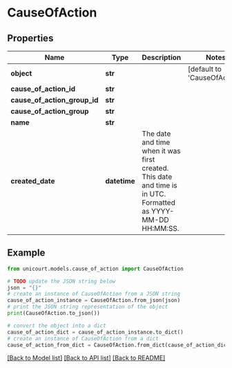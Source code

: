 # CauseOfAction


## Properties

Name | Type | Description | Notes
------------ | ------------- | ------------- | -------------
**object** | **str** |  | [default to 'CauseOfAction']
**cause_of_action_id** | **str** |  | 
**cause_of_action_group_id** | **str** |  | 
**cause_of_action_group** | **str** |  | 
**name** | **str** |  | 
**created_date** | **datetime** | The date and time when it was first created. This date and time is in UTC. Formatted as YYYY-MM-DD HH:MM:SS. | 

## Example

```python
from unicourt.models.cause_of_action import CauseOfAction

# TODO update the JSON string below
json = "{}"
# create an instance of CauseOfAction from a JSON string
cause_of_action_instance = CauseOfAction.from_json(json)
# print the JSON string representation of the object
print(CauseOfAction.to_json())

# convert the object into a dict
cause_of_action_dict = cause_of_action_instance.to_dict()
# create an instance of CauseOfAction from a dict
cause_of_action_from_dict = CauseOfAction.from_dict(cause_of_action_dict)
```
[[Back to Model list]](../README.md#documentation-for-models) [[Back to API list]](../README.md#documentation-for-api-endpoints) [[Back to README]](../README.md)


